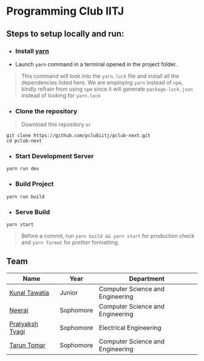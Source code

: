 # Programming Club IITJ


## Steps to setup locally and run:

* ### Install [yarn](https://yarnpkg.com/en/docs/install)
- Launch ``` yarn ``` command in a terminal opened in the project folder.
> This command will look into the `yarn.lock` file and install all the dependencies listed here. We are employing `yarn` instead of `npm`, kindly refrain from using `npm` since it will generate `package-lock.json` instead of looking for `yarn.lock`

* ### Clone the repository
> Download this repository `or`
```
git clone https://github.com/pclubiitj/pclub-next.git
cd pclub-next
```

* ### Start Development Server
```
yarn run dev
```

* ### Build Project
```
yarn run build
```

* ### Serve Build
```
yarn start
```

> Before a commit, run `yarn build && yarn start` for production check and `yarn format` for *prettier* formatting.

## Team

|Name|Year|Department|
|--|--|--|
|[Kunal Tawatia](https://github.com/kunaltawatia)|Junior|Computer Science and Engineering|
|[Neeraj](https://github.com/neeraj-2)|Sophomore|Computer Science and Engineering|
|[Pratyaksh Tyagi](https://github.com/pratyaksh123)|Sophomore|Electrical Engineering|
|[Tarun Tomar](https://github.com/TarunTomar122)|Sophomore|Computer Science and Engineering|
